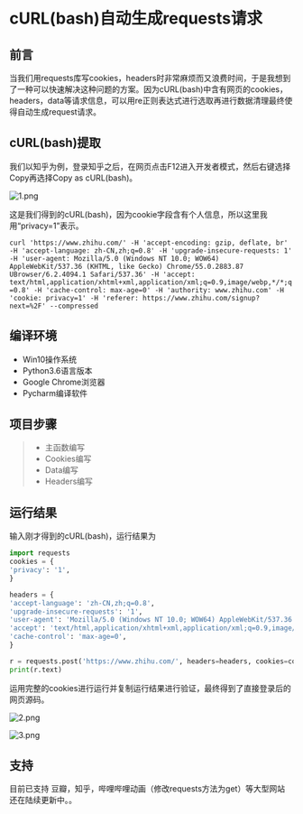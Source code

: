 # cURL(bash)自动生成requests请求

## 前言

当我们用requests库写cookies，headers时非常麻烦而又浪费时间，于是我想到了一种可以快速解决这种问题的方案。因为cURL(bash)中含有网页的cookies，headers，data等请求信息，可以用re正则表达式进行选取再进行数据清理最终使得自动生成request请求。

## cURL(bash)提取

我们以知乎为例，登录知乎之后，在网页点击F12进入开发者模式，然后右键选择Copy再选择Copy as cURL(bash)。

![1.png](https://upload-images.jianshu.io/upload_images/5498924-b25e4b22d36f7583.png?imageMogr2/auto-orient/strip%7CimageView2/2/w/1240)

这是我们得到的cURL(bash)，因为cookie字段含有个人信息，所以这里我用“privacy=1”表示。

`curl 'https://www.zhihu.com/' -H 'accept-encoding: gzip, deflate, br' -H 'accept-language: zh-CN,zh;q=0.8' -H 'upgrade-insecure-requests: 1' -H 'user-agent: Mozilla/5.0 (Windows NT 10.0; WOW64) AppleWebKit/537.36 (KHTML, like Gecko) Chrome/55.0.2883.87 UBrowser/6.2.4094.1 Safari/537.36' -H 'accept: text/html,application/xhtml+xml,application/xml;q=0.9,image/webp,*/*;q=0.8' -H 'cache-control: max-age=0' -H 'authority: www.zhihu.com' -H 'cookie: privacy=1' -H 'referer: https://www.zhihu.com/signup?next=%2F' --compressed`

## 编译环境

* Win10操作系统
* Python3.6语言版本
* Google Chrome浏览器
* Pycharm编译软件

## 项目步骤

> * 主函数编写
> * Cookies编写
> * Data编写
> * Headers编写


## 运行结果

输入刚才得到的cURL(bash)，运行结果为

```python
import requests
cookies = {
'privacy': '1',
}

headers = {
'accept-language': 'zh-CN,zh;q=0.8', 
'upgrade-insecure-requests': '1', 
'user-agent': 'Mozilla/5.0 (Windows NT 10.0; WOW64) AppleWebKit/537.36 (KHTML, like Gecko) Chrome/55.0.2883.87 UBrowser/6.2.4094.1 Safari/537.36', 
'accept': 'text/html,application/xhtml+xml,application/xml;q=0.9,image/webp,*/*;q=0.8', 
'cache-control': 'max-age=0', 
}

r = requests.post('https://www.zhihu.com/', headers=headers, cookies=cookies,)
print(r.text)

```

运用完整的cookies进行运行并复制运行结果进行验证，最终得到了直接登录后的网页源码。

![2.png](https://upload-images.jianshu.io/upload_images/5498924-bb4fbf1319016f2f.png?imageMogr2/auto-orient/strip%7CimageView2/2/w/1240)



![3.png](https://upload-images.jianshu.io/upload_images/5498924-725eb9a8e90bd8a1.png?imageMogr2/auto-orient/strip%7CimageView2/2/w/1240)

## 支持
目前已支持 豆瓣，知乎，哔哩哔哩动画（修改requests方法为get）等大型网站
还在陆续更新中。。

